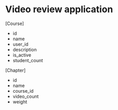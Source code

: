 # Video review application

[Course]

-   id
-   name
-   user_id
-   description
-   is_active
-   student_count

[Chapter]

-   id
-   name
-   course_id
-   video_count
-   weight
